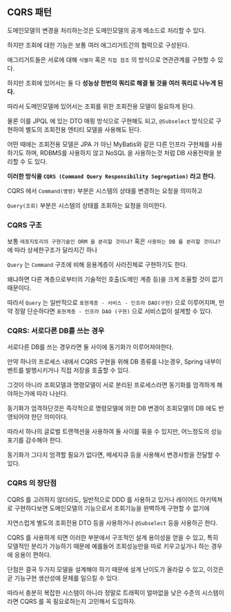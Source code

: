 ## CQRS 패턴

도메인모델의 변경을 처리하는것은 도메인모델의 공개 메소드로 처리할 수 있다.

하지만 조회에 대한 기능은 보통 여러 애그리거트간의 협력으로 구성된다.

애그리거트들은 서로에 대해 `식별자` 혹은 `직접 참조` 의 방식으로 연관관계를 구현할 수 있다.

하지만 조회에 있어서는 둘 다 **성능상 한번의 쿼리로 해결 될 것을 여러 쿼리로 나누게 된다.**

따라서 도메인모델에 있어서는 조회를 위한 조회전용 모델이 필요하게 된다.

물론 이를 JPQL 에 있는 DTO 매핑 방식으로 구현해도 되고, `@Subselect` 방식으로 구현하여 별도의 조회전용 엔티티 모델을 사용해도 된다.

어떤 때에는 조회전용 모델은 JPA 가 아닌 MyBatis와 같은 다른 인프라 구현체를 사용하기도 하며, RDBMS를 사용하지 않고 NoSQL 을 사용하는것 처럼 DB 사용전략을 분리할 수 도 있다.

**이러한 방식을 `CQRS (Command Query Responsibility Segregation)` 라고 한다.**

CQRS 에서 `Command(명령)` 부분은 시스템의 상태를 변경하는 요청을 의미하고

`Query(조회)` 부분은 시스템의 상태를 조회하는 요청을 의미한다.

### CQRS 구조

보통 `레포지토리의 구현기술인 ORM 을 분리할 것이냐?` 혹은 `사용하는 DB 를 분리할 것이냐?` 에 따라 상세한구조가 달라지긴 하나

`Query` 는 `Command` 구조에 비해 응용계층이 사라진체로 구현하기도 한다.

왜냐하면 다른 계층으로부터의 기술적인 호출(도메인 계층 등)을 크게 조율할 것이 없기 때문이다.

따라서 `Query` 는 일반적으로 `표현계층 - 서비스 - 인프라 DAO(구현)` 으로 이루어지며, 만약 정말 단순하다면 `표현계층 - 인프라 DAO (구현)` 으로 서비스없이 설계할 수 있다.

### CQRS: 서로다른 DB를 쓰는 경우

서로다른 DB를 쓰는 경우라면 둘 사이에 동기화가 이루어져야한다.

만약 하나의 프로세스 내에서 CQRS 구현을 위해 DB 종류를 나눈경우, Spring 내부이벤트를 발행시키거나 직접 저장을 호출할 수 있다.

그것이 아니라 조회모델과 명령모델이 서로 분리된 프로세스라면 동기화를 엄격하게 해야하는가에 따라 나뉜다.

동기화가 엄격하단것은 즉각적으로 명령모델에 의한 DB 변경이 조회모델의 DB 에도 반영되어야 한단 의미이다.

따라서 하나의 글로벌 트랜잭션을 사용하여 둘 사이를 묶을 수 있지만, 어느정도의 성능포기를 감수해야 한다.

동기화가 그다지 엄격할 필요가 없다면, 메세지큐 등을 사용해서 변경사항을 전달할 수 있다.

### CQRS 의 장단점

CQRS 를 고려하지 않더라도, 일반적으로 DDD 를 사용하고 있거나 레이어드 아키텍쳐로 구현하다보면 도메인모델의 기능으로서 조회기능을 완벽하게 구현할 수 없기에 

자연스럽게 별도의 조회전용 DTO 등을 사용하거나 `@Subselect` 등을 사용하곤 한다.

CQRS 를 사용하게 되면 이러한 부분에서 구조적인 설계 용이성을 얻을 수 있고, 특히 모델적인 분리가 가능하기 때문에 예를들어 조회성능만을 따로 키우고싶거나 하는 경우에 응용이 편하다.

단점은 결국 두가지 모델을 설계해야 하기 때문에 설계 난이도가 올라갈 수 있고, 이것은 곧 기능구현 생산성에 문제를 일으킬 수 있다.

따라서 충분히 복잡한 시스템이 아니라 정말로 트래픽이 얼마없을 낮은 수준의 시스템이라면 CQRS 를 꼭 필요로하는지 고민해서 도입하자.









